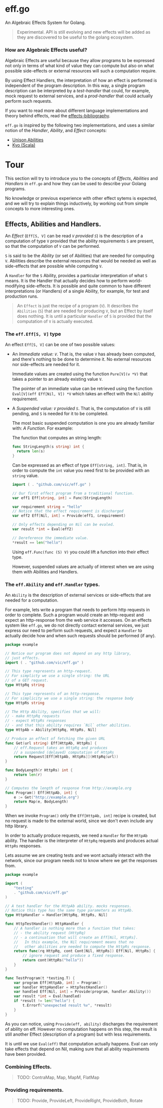 # eff.go

An Algebraic Effects System for Golang.

> Experimental. API is still evolving and new effects will be added as they are discovered to be useful to the golang ecosystem.

### How are Algebraic Effects useful?

Algebraic Effects are useful because they allow programs to
be expressed not only in terms of what kind of value they can
compute but also on what possible side-effects or external resources will such a computation require.

By using Effect Handlers, the interpretation of how an effect is performed is independent of the program description. In this way, a single program description can be interpreted by a *test-handler* that could, for example, mock request to external services, and a *prod-handler* that could actually perform such requests.

If you want to read more about different language implementations and theory behind effects, read the [effects-bibliography](https://github.com/yallop/effects-bibliography).

`eff.go` is inspired by the following two implementations, and uses a similar notion of the _Handler_, _Ability_, and _Effect_ concepts:

- [Unison Abilities](https://www.unison-lang.org/docs/language-reference/abilities-and-ability-handlers/)
- [Kyo (Scala)](https://github.com/getkyo/kyo/)

# Tour

This section will try to introduce you to the concepts of
_Effects_, _Abilities_ and _Handlers_ in `eff.go` and how they can be used to describe your Golang programs.

No knowledge or previous experience with other effect sytems
is expected, and we will try to explain things inductively, by
working out from simple concepts to more interesting ones.


## Effects, Abilities and Handlers.

An _Effect_ (`Eff[S, V]` can be read _`V` provided `S`_) is the description of a computation of type `V` provided that the ability requirements `S` are present, so that the computation of `V` can be performed.

`S` is said to be the _Ability_ (or set of Abilities) that are needed for computing `V`. Abilities describe the external resources that would be needed as well as side-effects that are possible while computing `V`.

A `Handler` for the `S` Ability, provides a particular interpretation of what `S` means. It is the Handler that actually decides how to perform world-modifying side-effects.
It is possible and quite common to have different interpretations (or Handlers) of a single Ability, for example, for test and production runs.


> An `Effect` is just the recipe of a program (`V`).
It describes the `Abilities` (`S`) that are needed for producing `V`, but an Effect by itself does nothing. It is until a particular `Handler` of `S` is provided that the computation of `V` is actually executed.


### The `eff.Eff[S, V]` type

An effect `Eff[S, V]` can be one of two possible values:

- An *Immediate value: `V`*. That is, the value `V` has already been computed, and there's nothing to be done to determine it. No external resources nor side-effects are needed for it.

  Immediate values are created using the function `Pure[V](v *V)` that takes a pointer to an already existing value `V`.

  The pointer of an immediate value can be retrieved using the function `Eval[V](eff Eff[Nil, V]) *V` which takes an effect with the `Nil` ability requirement.

- A *Suspended value: `V` provided `S`*. That is, the computation of `V` is still pending, and `S` is needed for it to be completed.

  The most basic suspended computation is one you are already familiar with: *A Function*. For example:

  The function that computes an string length:

  ```go
  func StringLength(s string) int {
    return len(s)
  }
  ```

  Can be expressed as an effect of type `Eff[string, int]`. That is, in order to compute the `int` value you need first to be provided with an `string` value.

  ```go
  import ( . "github.com/vic/eff.go" )

  // Our first effect program from a traditional function.
  var eff1 Eff[string, int] = Func(StringLength)

  var requirement string = "hello"
  // Notice that the effect requirement is discharged
  var eff2 Eff[Nil, int] = Provide(eff1, &requirement)

  // Only effects depending on Nil can be evaled.
  var result *int = Eval(eff2)

  // Dereference the immediate value.
  *result == len("hello")
  ```

  Using `eff.Func(func (S) V)` you could lift a function into their effect type.

  However, suspended values are actually of interest when we are using them with Abilities and Handlers.

### The `eff.Ability` and `eff.Handler` types.

An `Ability` is the description of external services or side-effects that are needed for a computation.

For example, lets write a program that needs to perform http requests in order to complete. Such a program would create an http-request and expect an http-response from the web service it accesses. On an effects system like `eff.go`, we do not directly contact external services, we just express our need to perform such requests, and expect a `Handler` to actually decide how and when such requests should be performed (if any).


```go
package example

// Notice our program does not depend on any http library,
// just effects.
import ( . "github.com/vic/eff.go" )

// This type represents an http-request.
// For simplicty we use a single string: the URL
// of a GET request.
type HttpRq string

// This type represents of an http-response.
// For simplicity we use a single string: the response body
type HttpRs string

// The Http Ability, specifies that we will:
// - make HttpRq requests
// - expect HttpRs responses
// - and that this ability requires `Nil` other abilities.
type HttpAb = Ability[HttpRq, HttpRs, Nil]

// Produce an effect of fetching the given URL
func Get(url string) Eff[HttpAb, HttpRs] {
    // eff.Request takes an HttpRq and produces
    // a suspended (delayed) computation of HttpRs
    return Request[Eff[HttpAb, HttpRs]](HttpRq(url))
}

func BodyLength(r HttpRs) int {
    return len(r)
}

// Computes the length of response from http://example.org
func Program() Eff[HttpAb, int] {
    e := Get("http://example.org")
    return Map(e, BodyLength)
}
```

When we invoke `Program()` only the `Eff[HttpAb, int]` recipe
is created, but no request is made to the external world, since we don't even include any http library.

In order to actually produce requests, we need a `Handler` for the `HttpAb` ability. The handler is the interpreter of `HttpRq` requests and produces actual `HttpRs` responses.

Lets assume we are creating tests and we wont actually interact with the network, since our program needs not to know where we get the responses from.

```go
package example

import (
    "testing"
    . "github.com/vic/eff.go"
)

// A test handler for the HttpAb ability. mocks responses.
// Notice this type has the same type parameters as HttpAb.
type HttpHandler = Handler[HttpRq, HttpRs, Nil]

func HttpTestHandler() HttpHandler {
    // A handler is nothing more than a function that takes:
    // - the ability request (HttpRq)
    // - a continuation that will create an Eff[Nil, HttpRs].
    //   In this example, the Nil requirement means that no
    //   other abilities are needed to compute the HttpRs response.
    return func(rq HttpRq, cont Cont[Nil, HttpRs]) Eff[Nil, HttpRs] {
        // ignore request and produce a fixed response.
        return cont(HttpRs("hello"))
    }
}

func TestProgram(t *testing.T) {
    var program Eff[HttpAb, int] = Program()
    var handler HttpHandler = HttpTestHandler()
    var handled Eff[Nil, int] = Provide(program, handler.Ability())
    var result *int = Eval(handled)
    if *result != len("hello") {
        t.Errorf("unexpected result %v", *result)
    }
}

```

As you can notice, using `Provide(eff, ability)` discharges the requirement
of ability on eff. However no computation happens on this step, the result
is still another Effect (description of a program) but with less requirements.

It is until we use `Eval(eff)` that computation actually happens.
Eval can only take effects that depend on Nil, making sure that all ability
requirements have been provided.


### Combining Effects.

> TODO: ContraMap, Map, MapM, FlatMap

### Providing requirements.

> TODO: Provide, ProvideLeft, ProvideRight, ProvideBoth, Rotate

